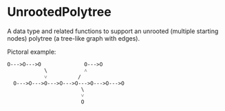 # UnrootedPolytree

A data type and related functions to support an unrooted (multiple starting nodes) polytree (a tree-like graph with edges).

Pictoral example:

    O--->O--->O              O--->O
                \            ˄
                ˅          /
      O--->O--->O--->O--->O--->O--->O--->O
                            \
                            ˅
                            O

<!-- ## Installation

If [available in Hex](https://hex.pm/docs/publish), the package can be installed
by adding `unrooted_polytree` to your list of dependencies in `mix.exs`:

```elixir
def deps do
  [
    {:unrooted_polytree, "~> 0.1.0"}
  ]
end
```

Documentation can be generated with [ExDoc](https://github.com/elixir-lang/ex_doc)
and published on [HexDocs](https://hexdocs.pm). Once published, the docs can
be found at <https://hexdocs.pm/unrooted_polytree>.
 -->
